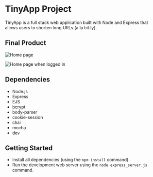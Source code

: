 # TinyApp Project

TinyApp is a full stack web application built with Node and Express that allows users to shorten long URLs (à la bit.ly).

## Final Product

![Home page](https://user-images.githubusercontent.com/72176254/105533212-cb08f880-5cb9-11eb-8546-4dc314f5f592.png)

![Home page when logged in](https://user-images.githubusercontent.com/72176254/105533600-597d7a00-5cba-11eb-80dd-f8e68a7a3099.png)

## Dependencies

- Node.js
- Express
- EJS
- bcrypt
- body-parser
- cookie-session
- chai
- mocha
- dev

## Getting Started

- Install all dependencies (using the `npm install` command).
- Run the development web server using the `node express_server.js` command.